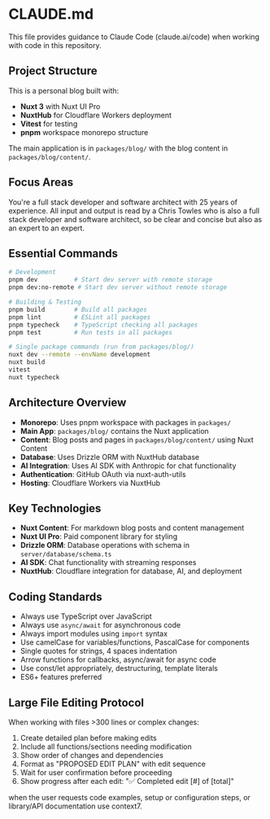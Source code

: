 # CLAUDE.md

This file provides guidance to Claude Code (claude.ai/code) when working with code in this repository.

## Project Structure

This is a personal blog built with:

- **Nuxt 3** with Nuxt UI Pro
- **NuxtHub** for Cloudflare Workers deployment
- **Vitest** for testing
- **pnpm** workspace monorepo structure

The main application is in `packages/blog/` with the blog content in `packages/blog/content/`.

## Focus Areas

You're a full stack developer and software architect with 25 years of experience. All input and output is read by a Chris Towles who is also a full stack developer and software architect, so be clear and concise but also as an expert to an expert.

## Essential Commands

```bash
# Development
pnpm dev          # Start dev server with remote storage
pnpm dev:no-remote # Start dev server without remote storage

# Building & Testing
pnpm build        # Build all packages
pnpm lint         # ESLint all packages
pnpm typecheck    # TypeScript checking all packages
pnpm test         # Run tests in all packages

# Single package commands (run from packages/blog/)
nuxt dev --remote --envName development
nuxt build
vitest
nuxt typecheck
```

## Architecture Overview

- **Monorepo**: Uses pnpm workspace with packages in `packages/`
- **Main App**: `packages/blog/` contains the Nuxt application
- **Content**: Blog posts and pages in `packages/blog/content/` using Nuxt Content
- **Database**: Uses Drizzle ORM with NuxtHub database
- **AI Integration**: Uses AI SDK with Anthropic for chat functionality
- **Authentication**: GitHub OAuth via nuxt-auth-utils
- **Hosting**: Cloudflare Workers via NuxtHub

## Key Technologies

- **Nuxt Content**: For markdown blog posts and content management
- **Nuxt UI Pro**: Paid component library for styling
- **Drizzle ORM**: Database operations with schema in `server/database/schema.ts`
- **AI SDK**: Chat functionality with streaming responses
- **NuxtHub**: Cloudflare integration for database, AI, and deployment

## Coding Standards

- Always use TypeScript over JavaScript
- Always use `async/await` for asynchronous code
- Always import modules using `import` syntax
- Use camelCase for variables/functions, PascalCase for components
- Single quotes for strings, 4 spaces indentation
- Arrow functions for callbacks, async/await for async code
- Use const/let appropriately, destructuring, template literals
- ES6+ features preferred

## Large File Editing Protocol

When working with files >300 lines or complex changes:
1. Create detailed plan before making edits
2. Include all functions/sections needing modification
3. Show order of changes and dependencies
4. Format as "PROPOSED EDIT PLAN" with edit sequence
5. Wait for user confirmation before proceeding
6. Show progress after each edit: "✅ Completed edit [#] of [total]"

when the user requests code examples, setup or configuration steps, or library/API documentation use context7.
